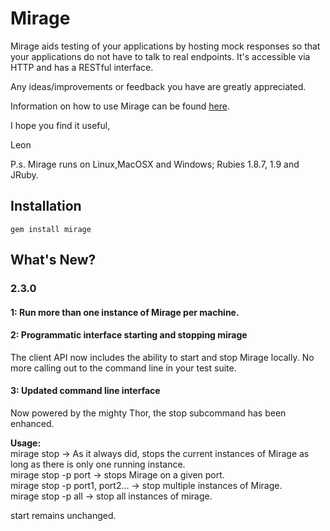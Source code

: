 Mirage
======
Mirage aids testing of your applications by hosting mock responses so that your applications do not have to talk to real endpoints. It's accessible via HTTP and has a RESTful interface.    

Any ideas/improvements or feedback you have are greatly appreciated.  
  
Information on how to use Mirage can be found [here](https://github.com/lashd/mirage/wiki).  
  
I hope you find it useful,  

Leon

P.s. Mirage runs on Linux,MacOSX and Windows; Rubies 1.8.7, 1.9 and JRuby.

Installation
------------
    gem install mirage 
    
What's New?
--- 
### 2.3.0
#### 1: Run more than one instance of Mirage per machine.
#### 2: Programmatic interface starting and stopping mirage
The client API now includes the ability to start and stop Mirage locally. No more calling out to the command line in your test suite.
#### 3: Updated command line interface
Now powered by the mighty Thor, the stop subcommand has been enhanced.  

**Usage:**  
    mirage stop -> As it always did, stops the current instances of Mirage as long as there is only one running instance.  
    mirage stop -p port -> stops Mirage on a given port.    
    mirage stop -p port1, port2... -> stop multiple instances of Mirage.  
    mirage stop -p all -> stop all instances of mirage.  
  
start remains unchanged.
